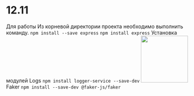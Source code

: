 # 12.11
Для работы
Из корневой директории проекта необходимо выполнить команду.
```npm install --save express```
```npm install express```
Установка модулей
Logs
```npm install logger-service --save-dev```
<img src="https://raw.githubusercontent.com/faker-js/faker/680919495b5662bd3b2e73527392e2ba0a4c8d56/docs/public/logo.svg" width="128"/> Faker
```npm install --save-dev @faker-js/faker```


